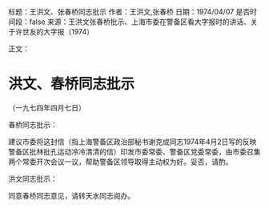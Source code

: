 标题：王洪文、张春桥同志批示
作者：王洪文,张春桥
日期：1974/04/07
是否时间段：false
来源：王洪文张春桥批示、上海市委在警备区看大字报时的讲话、关于许世友的大字报（1974）

正文：

# 洪文、春桥同志批示

（一九七四年四月七日）

春桥同志批示：

建议市委将这封信（指上海警备区政治部秘书谢克成同志1974年4月2日写的反映警备区批林批孔运动冷冷清清的信）印发市委常委、警备区党委常委，由市委召集两个常委开次会议一议，帮助警备区领导取得主动权为好。妥否，请酌。

洪文同志批示：

同意春桥同志意见，请转天水同志阅办。

